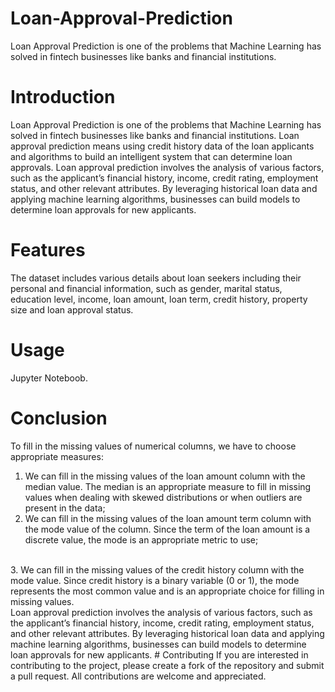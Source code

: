 # Loan-Approval-Prediction
Loan Approval Prediction is one of the problems that Machine Learning has solved in fintech businesses like banks and financial institutions.
# Introduction
Loan Approval Prediction is one of the problems that Machine Learning has solved in fintech businesses like banks and financial institutions. Loan approval prediction means using credit history data of the loan applicants and algorithms to build an intelligent system that can determine loan approvals. Loan approval prediction involves the analysis of various factors, such as the applicant’s financial history, income, credit rating, employment status, and other relevant attributes. By leveraging historical loan data and applying machine learning algorithms, businesses can build models to determine loan approvals for new applicants.
# Features
The dataset includes various details about loan seekers including their personal and financial information, such as gender, marital status, education level, income, loan amount, loan term, credit history, property size and loan approval status.
# Usage
Jupyter Noteboob.
# Conclusion
To fill in the missing values of numerical columns, we have to choose appropriate measures:
<br>
1. We can fill in the missing values of the loan amount column with the median value. The median is an appropriate measure to fill in missing values when dealing with skewed distributions or when outliers are present in the data;
2. We can fill in the missing values of the loan amount term column with the mode value of the column. Since the term of the loan amount is a discrete value, the mode is an appropriate metric to use;
<br>
3. We can fill in the missing values of the credit history column with the mode value. Since credit history is a binary variable (0 or 1), the mode represents the most common value and is an appropriate choice for filling in missing values.
<br>
Loan approval prediction involves the analysis of various factors, such as the applicant’s financial history, income, credit rating, employment status, and other relevant attributes. By leveraging historical loan data and applying machine learning algorithms, businesses can build models to determine loan approvals for new applicants.
# Contributing
If you are interested in contributing to the project, please create a fork of the repository and submit a pull request. All contributions are welcome and appreciated.
